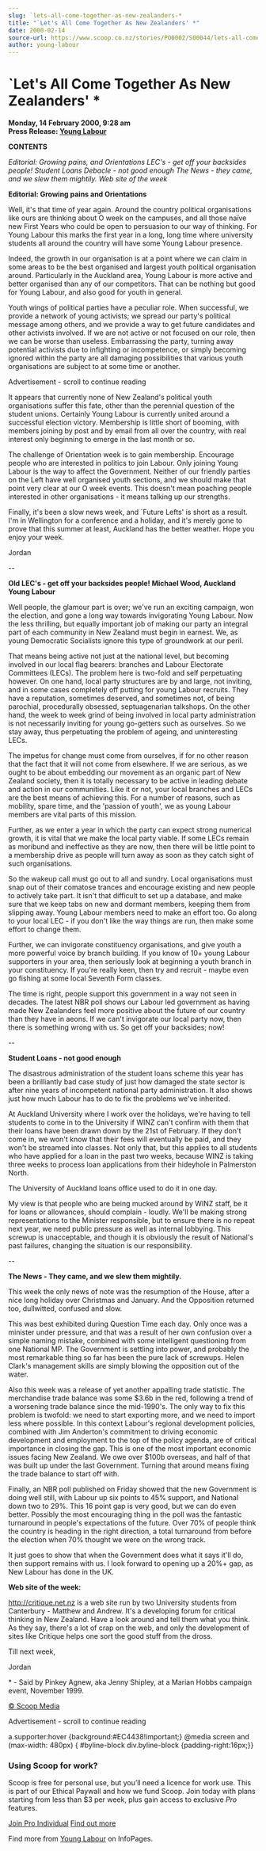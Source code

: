 ```yaml
---
slug: `lets-all-come-together-as-new-zealanders-*
title: "`Let's All Come Together As New Zealanders' *"
date: 2000-02-14
source-url: https://www.scoop.co.nz/stories/PO0002/S00044/lets-all-come-together-as-new-zealanders.htm
author: young-labour
---
```

\`Let's All Come Together As New Zealanders' \*
===============================================

**Monday, 14 February 2000, 9:28 am**  
**Press Release: [Young Labour](https://info.scoop.co.nz/Young_Labour)**

**CONTENTS**

_Editorial: Growing pains, and Orientations LEC's - get off your backsides people! Student Loans Debacle - not good enough The News - they came, and we slew them mightily. Web site of the week_

**Editorial: Growing pains and Orientations**

Well, it's that time of year again. Around the country political organisations like ours are thinking about O week on the campuses, and all those naïve new First Years who could be open to persuasion to our way of thinking. For Young Labour this marks the first year in a long, long time where university students all around the country will have some Young Labour presence.

Indeed, the growth in our organisation is at a point where we can claim in some areas to be the best organised and largest youth political organisation around. Particularly in the Auckland area, Young Labour is more active and better organised than any of our competitors. That can be nothing but good for Young Labour, and also good for youth in general.

Youth wings of political parties have a peculiar role. When successful, we provide a network of young activists; we spread our party's political message among others, and we provide a way to get future candidates and other activists involved. If we are not active or not focused on our role, then we can be worse than useless. Embarrassing the party, turning away potential activists due to infighting or incompetence, or simply becoming ignored within the party are all damaging possibilities that various youth organisations are subject to at some time or another.

Advertisement - scroll to continue reading





It appears that currently none of New Zealand's political youth organisations suffer this fate, other than the perennial question of the student unions. Certainly Young Labour is currently united around a successful election victory. Membership is little short of booming, with members joining by post and by email from all over the country, with real interest only beginning to emerge in the last month or so.

The challenge of Orientation week is to gain membership. Encourage people who are interested in politics to join Labour. Only joining Young Labour is the way to affect the Government. Neither of our friendly parties on the Left have well organised youth sections, and we should make that point very clear at our O week events. This doesn't mean poaching people interested in other organisations - it means talking up our strengths.

Finally, it's been a slow news week, and \`Future Lefts' is short as a result. I'm in Wellington for a conference and a holiday, and it's merely gone to prove that this summer at least, Auckland has the better weather. Hope you enjoy your week.

Jordan

\--

**Old LEC's - get off your backsides people! Michael Wood, Auckland Young Labour**

Well people, the glamour part is over; we've run an exciting campaign, won the election, and gone a long way towards invigorating Young Labour. Now the less thrilling, but equally important job of making our party an integral part of each community in New Zealand must begin in earnest. We, as young Democratic Socialists ignore this type of groundwork at our peril.

That means being active not just at the national level, but becoming involved in our local flag bearers: branches and Labour Electorate Committees (LECs). The problem here is two-fold and self perpetuating however. On one hand, local party structures are by and large, not inviting, and in some cases completely off putting for young Labour recruits. They have a reputation, sometimes deserved, and sometimes not, of being parochial, procedurally obsessed, septuagenarian talkshops. On the other hand, the week to week grind of being involved in local party administration is not necessarily inviting for young go-getters such as ourselves. So we stay away, thus perpetuating the problem of ageing, and uninteresting LECs.

The impetus for change must come from ourselves, if for no other reason that the fact that it will not come from elsewhere. If we are serious, as we ought to be about embedding our movement as an organic part of New Zealand society, then it is totally necessary to be active in leading debate and action in our communities. Like it or not, your local branches and LECs are the best means of achieving this. For a number of reasons, such as mobility, spare time, and the 'passion of youth', we as young Labour members are vital parts of this mission.

Further, as we enter a year in which the party can expect strong numerical growth, it is vital that we make the local party viable. If some LECs remain as moribund and ineffective as they are now, then there will be little point to a membership drive as people will turn away as soon as they catch sight of such organisations.

So the wakeup call must go out to all and sundry. Local organisations must snap out of their comatose trances and encourage existing and new people to actively take part. It isn't that difficult to set up a database, and make sure that we keep tabs on new and dormant members, keeping them from slipping away. Young Labour members need to make an effort too. Go along to your local LEC - if you don't like the way things are run, then make some effort to change them.

Further, we can invigorate constituency organisations, and give youth a more powerful voice by branch building. If you know of 10+ young Labour supporters in your area, then seriously look at beginning a youth branch in your constituency. If you're really keen, then try and recruit - maybe even go fishing at some local Seventh Form classes.

The time is right, people support this government in a way not seen in decades. The latest NBR poll shows our Labour led government as having made New Zealanders feel more positive about the future of our country than they have in aeons. If we can't invigorate our local party now, then there is something wrong with us. So get off your backsides; now!

\--

**Student Loans - not good enough**

The disastrous administration of the student loans scheme this year has been a brilliantly bad case study of just how damaged the state sector is after nine years of incompetent national party administration. It also shows just how much Labour has to do to fix the problems we've inherited.

At Auckland University where I work over the holidays, we're having to tell students to come in to the University if WINZ can't confirm with them that their loans have been drawn down by the 21st of February. If they don't come in, we won't know that their fees will eventually be paid, and they won't be streamed into classes. Not only that, but this applies to all students who have applied for a loan in the past two weeks, because WINZ is taking three weeks to process loan applications from their hideyhole in Palmerston North.

The University of Auckland loans office used to do it in one day.

My view is that people who are being mucked around by WINZ staff, be it for loans or allowances, should complain - loudly. We'll be making strong representations to the Minister responsible, but to ensure there is no repeat next year, we need public pressure as well as internal lobbying. This screwup is unacceptable, and though it is obviously the result of National's past failures, changing the situation is our responsibility.

\--

**The News - They came, and we slew them mightily.**

This week the only news of note was the resumption of the House, after a nice long holiday over Christmas and January. And the Opposition returned too, dullwitted, confused and slow.

This was best exhibited during Question Time each day. Only once was a minister under pressure, and that was a result of her own confusion over a simple naming mistake, combined with some intelligent questioning from one National MP. The Government is settling into power, and probably the most remarkable thing so far has been the pure lack of screwups. Helen Clark's management skills are simply blowing the opposition out of the water.

Also this week was a release of yet another appalling trade statistic. The merchandise trade balance was some $3.6b in the red, following a trend of a worsening trade balance since the mid-1990's. The only way to fix this problem is twofold: we need to start exporting more, and we need to import less where possible. In this context Labour's regional development policies, combined with Jim Anderton's commitment to driving economic development and employment to the top of the policy agenda, are of critical importance in closing the gap. This is one of the most important economic issues facing New Zealand. We owe over $100b overseas, and half of that was built up under the last Government. Turning that around means fixing the trade balance to start off with.

Finally, an NBR poll published on Friday showed that the new Government is doing well still, with Labour up six points to 45% support, and National down two to 29%. This 16 point gap is very good, but we can do even better. Possibly the most encouraging thing in the poll was the fantastic turnaround in people's expectations of the future. Over 70% of people think the country is heading in the right direction, a total turnaround from before the election when 70% thought we were on the wrong track.

It just goes to show that when the Government does what it says it'll do, then support remains with us. I look forward to opening up a 20%+ gap, as New Labour has done in the UK.

**Web site of the week:**

http://critique.net.nz is a web site run by two University students from Canterbury - Matthew and Andrew. It's a developing forum for critical thinking in New Zealand. Have a look around and tell them what you think. As they say, there's a lot of crap on the web, and only the development of sites like Critique helps one sort the good stuff from the dross.

Till next week,

Jordan

\* - Said by Pinkey Agnew, aka Jenny Shipley, at a Marian Hobbs campaign event, November 1999.  

[© Scoop Media](http://www.scoop.co.nz/about/terms.html)  

Advertisement - scroll to continue reading



a.supporter:hover {background:#EC4438!important;} @media screen and (max-width: 480px) { #byline-block div.byline-block {padding-right:16px;}}

### Using Scoop for work?

Scoop is free for personal use, but you’ll need a licence for work use. This is part of our Ethical Paywall and how we fund Scoop. Join today with plans starting from less than $3 per week, plus gain access to exclusive _Pro_ features.  
  
[Join Pro Individual](https://pro.scoop.co.nz/Individual/?from=ProIn24) [Find out more](https://pro.scoop.co.nz/using-scoop-for-work/?from=ProIn24)

Find more from [Young Labour](https://info.scoop.co.nz/Young_Labour) on InfoPages.